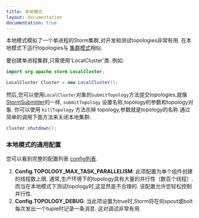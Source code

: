 ```yaml
---
title: 本地模式
layout: documentation
documentation: true
---
```

本地模式模拟了一个单进程的Storm集群,对开发和测试topologies非常有用. 在本地模式下运行topologies与 [集群模式](Running-topologies-on-a-production-cluster.html)相似.

要创建单进程集群,只需使用'LocalCluster'类. 例如:

```java
import org.apache.storm.LocalCluster;

LocalCluster cluster = new LocalCluster();
```

然后,您可以使用`LocalCluster`对象的`submitTopology`方法提交topologies,就像 [StormSubmitter](javadocs/org/apache/storm/StormSubmitter.html)的一样, `submitTopology` 设置名称,topology的参数和topology对象. 你可以使用 `killTopology` 方法杀掉 topology,参数就是topology的名称
通过简单的调用下面方法来关闭本地集群:

```java
cluster.shutdown();
```

### 本地模式的通用配置
您可以看到完整的配置列表 [config列表](javadocs/org/apache/storm/Config.html).

1. **Config.TOPOLOGY_MAX_TASK_PARALLELISM**: 此项配置为单个组件创建的线程数上限. 通常,生产环境下的topology具有大量的并行性（数百个线程）.而当在本地模式下测试topology时,这显然是不合理的. 该配置允许您轻松控制并行性.
2. **Config.TOPOLOGY_DEBUG**: 当此项设置为true时,Storm将在何spout或bolt每次发出一个tuple时记录一条消息. 这对调试非常有用.